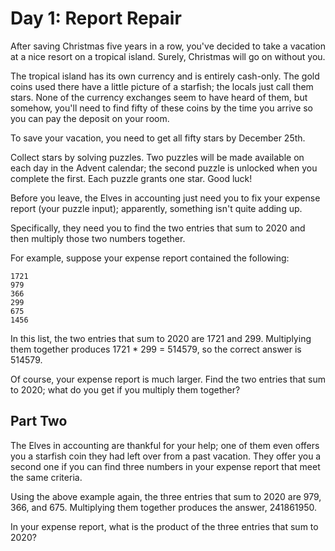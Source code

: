 # Day 1: Report Repair
After saving Christmas five years in a row, you've decided to take a vacation at a nice resort
on a tropical island. Surely, Christmas will go on without you.

The tropical island has its own currency and is entirely cash-only. The gold coins used there have
a little picture of a starfish; the locals just call them stars. None of the currency exchanges
seem to have heard of them, but somehow, you'll need to find fifty of these coins by the time you
arrive so you can pay the deposit on your room.

To save your vacation, you need to get all fifty stars by December 25th.

Collect stars by solving puzzles. Two puzzles will be made available on each day
in the Advent calendar; the second puzzle is unlocked when you complete the first.
Each puzzle grants one star. Good luck!

Before you leave, the Elves in accounting just need you to fix your expense report
(your puzzle input); apparently, something isn't quite adding up.

Specifically, they need you to find the two entries that sum to 2020 and then multiply
those two numbers together.

For example, suppose your expense report contained the following:

```
1721
979
366
299
675
1456
```

In this list, the two entries that sum to 2020 are 1721 and 299. Multiplying them together
produces 1721 * 299 = 514579, so the correct answer is 514579.

Of course, your expense report is much larger. Find the two entries that sum to 2020;
what do you get if you multiply them together?

## Part Two
The Elves in accounting are thankful for your help; one of them even offers you a starfish coin
they had left over from a past vacation. They offer you a second one if you can find three numbers
in your expense report that meet the same criteria.

Using the above example again, the three entries that sum to 2020 are 979, 366, and 675.
Multiplying them together produces the answer, 241861950.

In your expense report, what is the product of the three entries that sum to 2020?